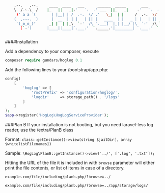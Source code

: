 
```bash


    ,--.   ,--.     ____  ____   ___      ______  _____       ___      ______
    \  /-~-\  /    |_   ||   _|.'   `.  .' ___  ||_   _|    .'   `.  .' ___  |
     )' a a `(       | |__| | /  .-.  \/ .'   \_|  | |     /  .-.  \/ .'   \_|
    (  ,---.  )      |  __  | | |   | || |   ____  | |   _ | |   | || |   ____
     `(_o_o_)'      _| |  | |_\  `-'  /\ `.___]  |_| |__/ |\  `-'  /\ `.___]  |
       )`-'(       |____||____|`.___.'  `._____.'|________| `.___.'  `._____.'



```

####Installation

Add a dependency to your composer, execute
```php
composer require gundars/hoglog 0.1
```


Add the following lines to your /bootstrap/app.php:
```php
config(
    [
        'hoglog' => [
            'rootPrefix' => 'configuration/hoglog/',
            'logdir'     => storage_path() . '/logs'
        ]
    ]
);
$app->register('HogLog\HogLogServiceProvider');
```
###Plan B
If your installation is not booting, but you need laravel-less log reader, use the /extra/PlanB class

Format:
```class::getInstance()->view(string $jailDir[, array $whitelistFilenames])```

Sample:
```\HogLog\PlanB::getInstance()->view('../', ['.log', '.txt']);```

Hitting the URL of the file it is included in with `browse` parameter will either print the file contents, or list of items in case of a directory.

`example.com/file/including/planb.php/?browse=../`

`example.com/file/including/planb.php/?browse=../app/storage/logs/`
